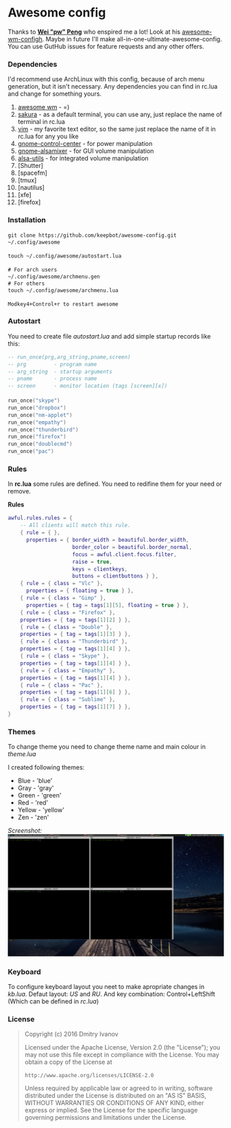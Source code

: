 # Awesome config

Thanks to **[Wei "pw" Peng](https://github.com/pw4ever)** who enspired me a lot! Look at his [awesome-wm-configh](https://github.com/pw4ever/awesome-wm-config).
Maybe in future I'll make all-in-one-ultimate-awesome-config. You can use GutHub issues for feature requests and any other offers. 

### Dependencies

I'd recommend use ArchLinux with this config, because of arch menu generation, but it isn't necessary.
Any dependencies you can find in rc.lua and change for something yours.

1.    [awesome wm](https://awesome.naquadah.org)                         - =)
2.    [sakura](http://gnometerminator.blogspot.ru)                       - as a default terminal, you can use any, just replace the name of terminal in rc.lua
3.    [vim](http://www.vim.org)                                          - my favorite text editor, so the same just replace the name of it in rc.lua for any you like
4.    [gnome-control-center](https://launchpad.net/gnome-control-center) - for power manipulation
5.    [gnome-alsamixer](https://launchpad.net/gnome-alsamixer)           - for GUI volume manipulation
6.    [alsa-utils](http://www.alsa-project.org/main/index.php/Download)  - for integrated volume manipulation  
7.    [Shutter]
8.    [spacefm]
9.    [tmux]
10.   [nautilus]
11.   [xfe]
12.   [firefox]

### Installation

```
git clone https://github.com/keepbot/awesome-config.git ~/.config/awesome

touch ~/.config/awesome/autostart.lua

# For arch users
~/.config/awesome/archmenu.gen
# For others
touch ~/.config/awesome/archmenu.lua

Modkey4+Control+r to restart awesome
```

### Autostart

You need to create file *autostart.lua* and add simple startup records like this:
```lua
-- run_once(prg,arg_string,pname,screen)
-- prg         - program name
-- arg_string  - startup arguments
-- pname       - process name
-- screen      - monitor location (tags [screen][x])

run_once("skype")
run_once("dropbox")
run_once("nm-applet")
run_once("empathy")
run_once("thunderbird")
run_once("firefox")
run_once("doublecmd")
run_once("pac")
```

### Rules

In **rc.lua** some rules are defined. You need to redifine them for your need or remove.

**Rules**
```lua
awful.rules.rules = {
    -- All clients will match this rule.
    { rule = { },
      properties = { border_width = beautiful.border_width,
                     border_color = beautiful.border_normal,
                     focus = awful.client.focus.filter,
                     raise = true,
                     keys = clientkeys,
                     buttons = clientbuttons } },
    { rule = { class = "Vlc" },
      properties = { floating = true } },
    { rule = { class = "Gimp" },
      properties = { tag = tags[1][5], floating = true } },
    { rule = { class = "Firefox" },
    properties = { tag = tags[1][2] } },
    { rule = { class = "Double" },
    properties = { tag = tags[1][3] } },
    { rule = { class = "Thunderbird" },
    properties = { tag = tags[1][4] } },
    { rule = { class = "Skype" },
    properties = { tag = tags[1][4] } },
    { rule = { class = "Empathy" },
    properties = { tag = tags[1][4] } },
    { rule = { class = "Pac" },
    properties = { tag = tags[1][6] } },
    { rule = { class = "Sublime" },
    properties = { tag = tags[1][7] } },
}
```

### Themes

To change theme you need to change theme name and main colour in *theme.lua*


I created following themes:
* Blue   - 'blue'
* Gray   - 'gray'
* Green  - 'green'
* Red    - 'red'
* Yellow - 'yellow'
* Zen    - 'zen'

*Screenshot:*
![BlueTheme](/screenshot/blue.png)

### Keyboard

To configure keyboard layout you neet to make apropriate changes in *kb.lua*. 
Defaut layout: *US* and *RU*. 
And key combination: Control+LeftShift (Which can be defined in *rc.lua*)

### License

> Copyright (c) 2016 Dmitry Ivanov
>
> Licensed under the Apache License, Version 2.0 (the "License");
> you may not use this file except in compliance with the License.
> You may obtain a copy of the License at
> 
>     http://www.apache.org/licenses/LICENSE-2.0
> 
> Unless required by applicable law or agreed to in writing, software
> distributed under the License is distributed on an "AS IS" BASIS,
> WITHOUT WARRANTIES OR CONDITIONS OF ANY KIND, either express or implied.
> See the License for the specific language governing permissions and
> limitations under the License.
